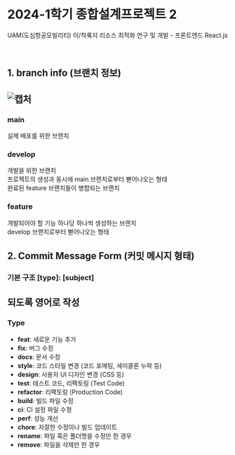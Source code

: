 # 2024-1학기 종합설계프로젝트 2

UAM(도심항공모빌리티) 이/착륙지 리소스 최적화 연구 및 개발 - 프론트엔드
React.js
 
<br/>

## 1. branch info (브랜치 정보)
![캡처](https://github.com/Cheetah-19/uam_knu_frontend/assets/143021741/099e0b47-1013-4411-a27b-038d48090655)
---
### main
실제 배포를 위한 브랜치

### develop
개발을 위한 브랜치 <br/>
프로젝트의 생성과 동시에 main 브랜치로부터 뻗어나오는 형태 <br/>
완료된 feature 브랜치들이 병합되는 브랜치

### feature
개발되어야 할 기능 하나당 하나씩 생성하는 브랜치 <br/>
develop 브랜치로부터 뻗어나오는 형태

## 2. Commit Message Form (커밋 메시지 형태)

### 기본 구조 **[type]: [subject]**
되도록 **영어**로 작성
---
### Type
- **feat**: 새로운 기능 추가
- **fix**: 버그 수정
- **docs**: 문서 수정
- **style**: 코드 스타일 변경 (코드 포매팅, 세미콜론 누락 등)
- **design**: 사용자 UI 디자인 변경 (CSS 등)
- **test**: 테스트 코드, 리팩토링 (Test Code)
- **refactor**: 리팩토링 (Production Code)
- **build**: 빌드 파일 수정
- **ci**: CI 설정 파일 수정
- **perf**: 성능 개선
- **chore**: 자잘한 수정이나 빌드 업데이트
- **rename**: 파일 혹은 폴더명을 수정만 한 경우
- **remove**: 파일을 삭제만 한 경우